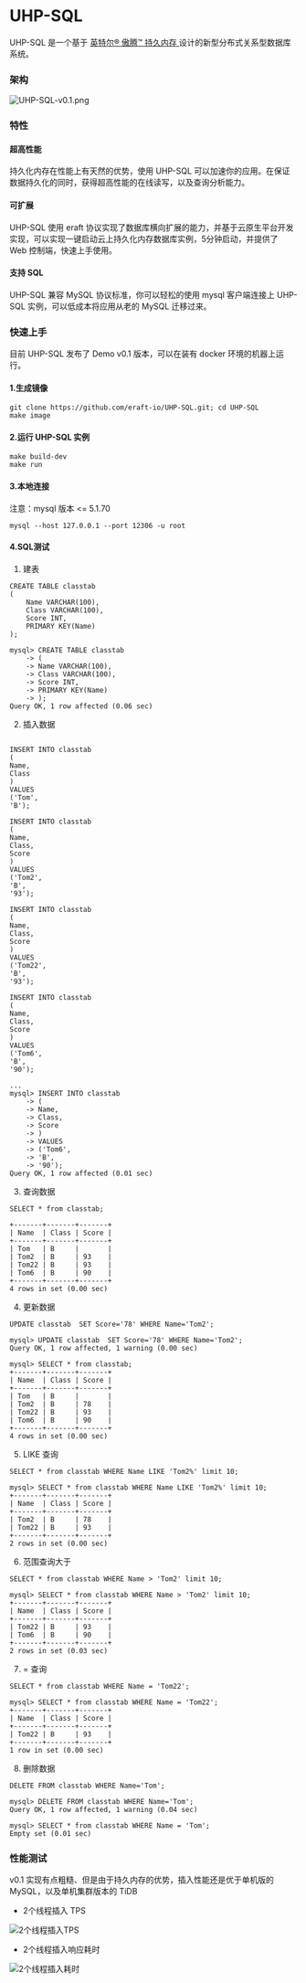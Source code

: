 
# UHP-SQL
UHP-SQL 是一个基于 [英特尔® 傲腾™ 持久内存 ](https://www.intel.cn/content/www/cn/zh/architecture-and-technology/optane-dc-persistent-memory.html) 设计的新型分布式关系型数据库系统。

### 架构

![UHP-SQL-v0.1.png](https://tva1.sinaimg.cn/large/006n3WWAly1gy0tvo3215j30qr0lydj1.jpg)

### 特性

#### 超高性能
持久化内存在性能上有天然的优势，使用 UHP-SQL 可以加速你的应用。在保证数据持久化的同时，获得超高性能的在线读写，以及查询分析能力。

#### 可扩展
UHP-SQL 使用 eraft 协议实现了数据库横向扩展的能力，并基于云原生平台开发实现，可以实现一键启动云上持久化内存数据库实例，5分钟启动，并提供了 Web 控制端，快速上手使用。

#### 支持 SQL
UHP-SQL 兼容 MySQL 协议标准，你可以轻松的使用 mysql 客户端连接上 UHP-SQL 实例，可以低成本将应用从老的 MySQL 迁移过来。

### 快速上手

目前 UHP-SQL 发布了 Demo v0.1 版本，可以在装有 docker 环境的机器上运行。

#### 1.生成镜像

```
git clone https://github.com/eraft-io/UHP-SQL.git; cd UHP-SQL
make image
```

#### 2.运行 UHP-SQL 实例
```
make build-dev
make run
```

#### 3.本地连接
注意：mysql 版本 <= 5.1.70

```
mysql --host 127.0.0.1 --port 12306 -u root
```

#### 4.SQL测试

1) 建表

```
CREATE TABLE classtab 
( 
    Name VARCHAR(100), 
    Class VARCHAR(100), 
    Score INT, 
    PRIMARY KEY(Name)
);
```

```
mysql> CREATE TABLE classtab
    -> (
    -> Name VARCHAR(100),
    -> Class VARCHAR(100),
    -> Score INT,
    -> PRIMARY KEY(Name)
    -> );
Query OK, 1 row affected (0.06 sec)
```

2) 插入数据

```

INSERT INTO classtab 
(
Name, 
Class
) 
VALUES 
('Tom', 
'B');

INSERT INTO classtab 
(
Name, 
Class,
Score
) 
VALUES 
('Tom2', 
'B', 
'93');

INSERT INTO classtab 
(
Name, 
Class,
Score
) 
VALUES 
('Tom22', 
'B', 
'93');

INSERT INTO classtab 
(
Name, 
Class,
Score
) 
VALUES 
('Tom6', 
'B', 
'90');
```


```
...
mysql> INSERT INTO classtab
    -> (
    -> Name,
    -> Class,
    -> Score
    -> )
    -> VALUES
    -> ('Tom6',
    -> 'B',
    -> '90');
Query OK, 1 row affected (0.01 sec)
```

3) 查询数据

```
SELECT * from classtab;
```


```
+-------+-------+-------+
| Name  | Class | Score |
+-------+-------+-------+
| Tom   | B     |       |
| Tom2  | B     | 93    |
| Tom22 | B     | 93    |
| Tom6  | B     | 90    |
+-------+-------+-------+
4 rows in set (0.00 sec)

```

4) 更新数据

```
UPDATE classtab  SET Score='78' WHERE Name='Tom2';
```


```
mysql> UPDATE classtab  SET Score='78' WHERE Name='Tom2';
Query OK, 1 row affected, 1 warning (0.00 sec)

mysql> SELECT * from classtab;
+-------+-------+-------+
| Name  | Class | Score |
+-------+-------+-------+
| Tom   | B     |       |
| Tom2  | B     | 78    |
| Tom22 | B     | 93    |
| Tom6  | B     | 90    |
+-------+-------+-------+
4 rows in set (0.00 sec)

```

5) LIKE 查询

```
SELECT * from classtab WHERE Name LIKE 'Tom2%' limit 10;
```

```
mysql> SELECT * from classtab WHERE Name LIKE 'Tom2%' limit 10;
+-------+-------+-------+
| Name  | Class | Score |
+-------+-------+-------+
| Tom2  | B     | 78    |
| Tom22 | B     | 93    |
+-------+-------+-------+
2 rows in set (0.00 sec)
```

6) 范围查询大于

```
SELECT * from classtab WHERE Name > 'Tom2' limit 10;
```

```
mysql> SELECT * from classtab WHERE Name > 'Tom2' limit 10;
+-------+-------+-------+
| Name  | Class | Score |
+-------+-------+-------+
| Tom22 | B     | 93    |
| Tom6  | B     | 90    |
+-------+-------+-------+
2 rows in set (0.03 sec)
```

7)  = 查询


```
SELECT * from classtab WHERE Name = 'Tom22';
```

```
mysql> SELECT * from classtab WHERE Name = 'Tom22';
+-------+-------+-------+
| Name  | Class | Score |
+-------+-------+-------+
| Tom22 | B     | 93    |
+-------+-------+-------+
1 row in set (0.00 sec)
```

8) 删除数据

```
DELETE FROM classtab WHERE Name='Tom';
```

```
mysql> DELETE FROM classtab WHERE Name='Tom';
Query OK, 1 row affected, 1 warning (0.04 sec)

mysql> SELECT * from classtab WHERE Name = 'Tom';
Empty set (0.01 sec)
```

### 性能测试

v0.1 实现有点粗糙、但是由于持久内存的优势，插入性能还是优于单机版的 MySQL，以及单机集群版本的 TiDB

- 2个线程插入 TPS

![2个线程插入TPS](benchmark/insert_tps.png)


- 2个线程插入响应耗时

![2个线程插入耗时](benchmark/insert_response.png)
